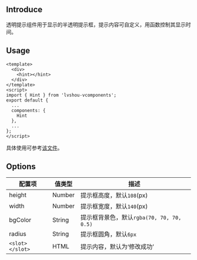 ## Introduce
透明提示组件用于显示的半透明提示框，提示内容可自定义，用函数控制其显示时间。

## Usage
```
<template>
  <div>
    <hint></hint>
  </div>
</template>
<script>
import { Hint } from 'lvshou-vcomponents';
export default {
  ...
  components: {
    Hint
  },
  ...
};
</script>
```
具体使用可参考[该文件](../../examples/hint.vue)。

## Options
配置项 | 值类型 | 描述
--- | --- | ---
height | Number | 提示框高度，默认`108`(px)
width | Number | 提示框宽度，默认`140`(px)
bgColor | String | 提示框背景色，默认`rgba(70, 70, 70, 0.5)`
radius | String | 提示框圆角，默认`6px`
`<slot></slot>` | HTML | 提示内容，默认为‘修改成功’